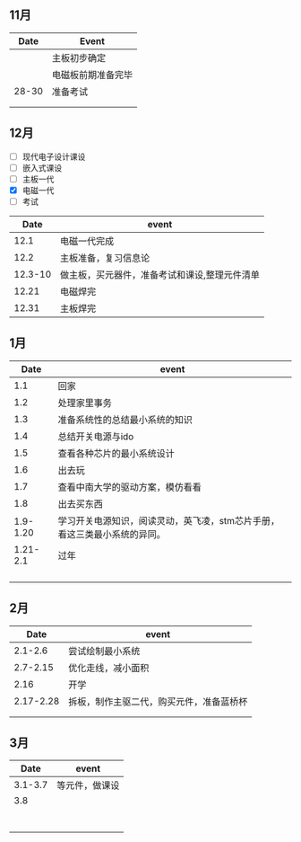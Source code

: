 ## 11月

| Date  | Event              |
| ----- | ------------------ |
|       | 主板初步确定       |
|       | 电磁板前期准备完毕 |
| 28-30 | 准备考试           |
|       |                    |
|       |                    |

## 12月

- [ ] 现代电子设计课设
- [ ] 嵌入式课设
- [ ] 主板一代
- [x] 电磁一代
- [ ] 考试

| Date    | event                                         |
| ------- | --------------------------------------------- |
| 12.1    | 电磁一代完成                                  |
| 12.2    | 主板准备，复习信息论                          |
| 12.3-10 | 做主板，买元器件，准备考试和课设,整理元件清单 |
| 12.21   | 电磁焊完                                      |
| 12.31   | 主板焊完                                      |

## 1月

| Date     | event                                                        |
| -------- | ------------------------------------------------------------ |
| 1.1      | 回家                                                         |
| 1.2      | 处理家里事务                                                 |
| 1.3      | 准备系统性的总结最小系统的知识                               |
| 1.4      | 总结开关电源与ido                                            |
| 1.5      | 查看各种芯片的最小系统设计                                   |
| 1.6      | 出去玩                                                       |
| 1.7      | 查看中南大学的驱动方案，模仿看看                             |
| 1.8      | 出去买东西                                                   |
| 1.9-1.20 | 学习开关电源知识，阅读灵动，英飞凌，stm芯片手册，看这三类最小系统的异同。 |
| 1.21-2.1 | 过年                                                         |
|          |                                                              |
|          |                                                              |
|          |                                                              |
|          |                                                              |

## 2月

| Date      | event                                    |
| --------- | ---------------------------------------- |
| 2.1-2.6   | 尝试绘制最小系统                         |
| 2.7-2.15  | 优化走线，减小面积                       |
| 2.16      | 开学                                     |
| 2.17-2.28 | 拆板，制作主驱二代，购买元件，准备蓝桥杯 |
|           |                                          |
|           |                                          |

## 3月

| Date    | event          |
| ------- | -------------- |
| 3.1-3.7 | 等元件，做课设 |
| 3.8     |                |
|         |                |
|         |                |
|         |                |
|         |                |
|         |                |
|         |                |
|         |                |

